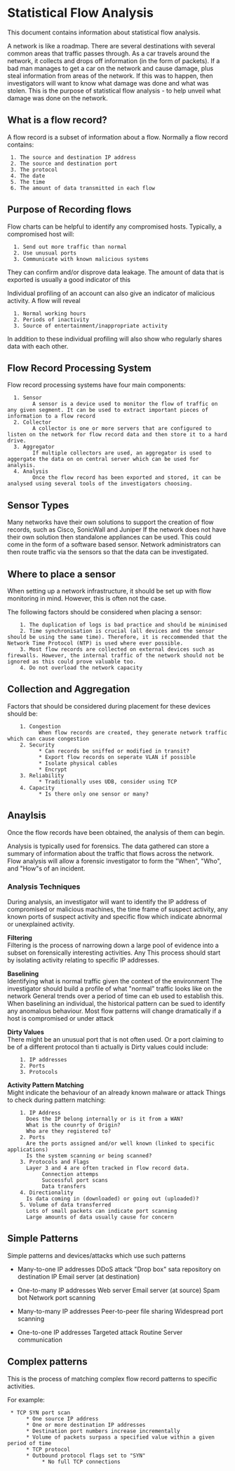 # **Statistical Flow Analysis**

This document contains information about statistical flow analysis.

A network is like a roadmap. There are several destinations with several common areas that traffic passes through. As a car travels around the network, it collects and drops off information (in the form of packets). If a bad man manages to get a car on the network and cause damage, plus steal information from areas of the network. If this was to happen, then investigators will want to know what damage was done and what was stolen. This is the purpose of statistical flow analysis - to help unveil what damage was done on the network.

## What is a flow record?

A flow record is a subset of information about a flow. 
Normally a flow record contains:
     
     1. The source and destination IP address
     2. The source and destination port
     3. The protocol
     4. The date
     5. The time
     6. The amount of data transmitted in each flow

## Purpose of Recording flows

Flow charts can be helpful to identify any compromised hosts. Typically, a compromised host will:

      1. Send out more traffic than normal
      2. Use unusual ports
      3. Communicate with known malicious systems
      
They can confirm and/or disprove data leakage. The amount of data that is exported is usually a good indicator of this

Individual profiling of an account can also give an indicator of malicious activity.
A flow will reveal
      
      1. Normal working hours
      2. Periods of inactivity
      3. Source of entertainment/inappropriate activity

In addition to these individual profiling will also show who regularly shares data with each other. 

## Flow Record Processing System

Flow record processing systems have four main components:
      
      1. Sensor
            A sensor is a device used to monitor the flow of traffic on any given segment. It can be used to extract important pieces of information to a flow record
      2. Collector
            A collector is one or more servers that are configured to listen on the network for flow record data and then store it to a hard drive.
      3. Aggregator
            If multiple collectors are used, an aggregator is used to aggergate the data on on central server which can be used for analysis.
      4. Analysis
            Once the flow record has been exported and stored, it can be analysed using several tools of the investigators choosing.
            
## Sensor Types

Many networks have their own solutions to support the creation of flow records, such as Cisco, SonicWall and Juniper
If the network does not have their own solution then standalone appliances can be used. This could come in the form of a software based sensor. Network administrators can then route traffic via the sensors so that the data can be investigated. 

## Where to place a sensor

When setting up a network infrastructure, it should be set up with flow monitoring in mind. However, this is often not the case. 

The following factors should be considered when placing a sensor:
        
        1. The duplication of logs is bad practice and should be minimised
        2. Time synchronisation is crucial (all devices and the sensor should be using the same time). Therefore, it is reccommended that the Network Time Protocol (NTP) is used where ever possible. 
        3. Most flow records are collected on external devices such as firewalls. However, the internal traffic of the network should not be ignored as this could prove valuable too.
        4. Do not overload the network capacity

## Collection and Aggregation

Factors that should be considered during placement for these devices should be:
        
        1. Congestion
              When flow records are created, they generate network traffic which can cause congestion
        2. Security 
              * Can records be sniffed or modified in transit?
              * Export flow records on seperate VLAN if possible
              * Isolate physical cables
              * Encrypt
        3. Reliability
              * Traditionally uses UDB, consider using TCP
        4. Capacity
              * Is there only one sensor or many?

## Anaylsis

Once the flow records have been obtained, the analysis of them can begin. 

Analysis is typically used for forensics. The data gathered can store a summary of information about the traffic that flows across the network. Flow analysis will allow a forensic investigator to form the "When", "Who", and "How"s of an  incident.

### Analysis Techniques

During analysis, an investigator will want to identify the IP address of compromised or malicious machines, the time frame of suspect activity, any known ports of suspect activity and specific flow which indicate abnormal or unexplained activity.

**Filtering** </br>
  Filtering is the process of narrowing down a large pool of evidence into a subset on forensically interesting activities. 
  Any This process should start by isolating activity relating to specific IP addresses.
  
  
**Baselining** </br>
  Identifying what is normal traffic given the context of the environment
  The investigator should build a profile of what "normal" traffic looks like on the network
  General trends over a period of time can eb used to establish this.
  When baselining an individual, the historical pattern can be sued to identify any anomalous behaviour. Most flow patterns will change dramatically if a host is compromised or under attack
  
  
**Dirty Values** </br>
  There might be an unusual port that is not often used. Or a port claiming to be of a different protocol than ti actually is
  Dirty values could include:
  
        1. IP addresses
        2. Ports
        3. Protocols
     
**Activity Pattern Matching** </br>
  Might indicate the behaviour of an already known malware or attack
  Things to check during pattern matching:
  
        1. IP Address
          Does the IP belong internally or is it from a WAN?
          What is the counrty of Origin?
          Who are they registered to?
        2. Ports
          Are the ports assigned and/or well known (linked to specific applications)
          Is the system scanning or being scanned?
        3. Protocols and Flags
          Layer 3 and 4 are often tracked in flow record data.
               Connection attemps
               Successful port scans
               Data transfers
        4. Directionality
          Is data coming in (downloaded) or going out (uploaded)?
        5. Volume of data transferred
          Lots of small packets can indicate port scanning
          Large amounts of data usually cause for concern
          
          
## Simple Patterns

Simple patterns and devices/attacks which use such patterns

* Many-to-one IP addresses
     DDoS attack
     "Drop box" sata repository on destination IP
     Email server (at destination)

* One-to-many IP addresses
     Web server
     Email server (at source)
     Spam bot
     Network port scanning

* Many-to-many IP addresses
     Peer-to-peer file sharing
     Widespread port scanning
     
* One-to-one IP addresses
     Targeted attack
     Routine Server communication
     
## Complex patterns

This is the process of matching complex flow record patterns to specific activities.

For example:

     * TCP SYN port scan
          * One source IP address     
          * One or more destination IP addresses
          * Destination port numbers increase incrementally
          * Volume of packets surpass a specified value within a given period of time
          * TCP protocol
          * Outbound protocol flags set to "SYN"
               * No full TCP connections
